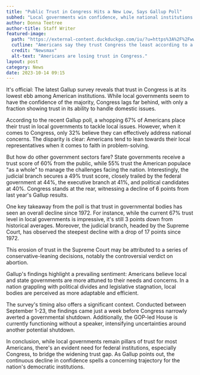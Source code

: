 ```yaml
---
title: "Public Trust in Congress Hits a New Low, Says Gallup Poll"
subhed: "Local governments win confidence, while national institutions see a decline."
author: Donna Teetree
author-title: Staff Writer
featured-image: 
  path: "https://external-content.duckduckgo.com/iu/?u=https%3A%2F%2Fwww.newsmax.com%2FCMSPages%2FGetFile.aspx%3Fguid%3D6926b6c3-419a-4548-aec4-a97946547590%26SiteName%3DNewsmax&f=1&nofb=1&ipt=eacd79b103cfa3e306ee83a9680e3223c572df084e9a6fcbf1dfb5c973b365e9&ipo=images"
  cutline: "Americans say they trust Congress the least according to a new Gallop poll"
  credit: "Newsmax"
  alt-text: "Americans are losing trust in Congress."
layout: post
category: News
date: 2023-10-14 09:15
---
```


It's official: The latest Gallup survey reveals that trust in Congress is at its lowest ebb among American institutions. While local governments seem to have the confidence of the majority, Congress lags far behind, with only a fraction showing trust in its ability to handle domestic issues.

According to the recent Gallup poll, a whopping 67% of Americans place their trust in local governments to tackle local issues. However, when it comes to Congress, only 32% believe they can effectively address national concerns. The disparity is clear: Americans tend to lean towards their local representatives when it comes to faith in problem-solving.

But how do other government sectors fare? State governments receive a trust score of 60% from the public, while 55% trust the American populace "as a whole" to manage the challenges facing the nation. Interestingly, the judicial branch secures a 49% trust score, closely trailed by the federal government at 44%, the executive branch at 41%, and political candidates at 40%. Congress stands at the rear, witnessing a decline of 6 points from last year's Gallup results.

One key takeaway from the poll is that trust in governmental bodies has seen an overall decline since 1972. For instance, while the current 67% trust level in local governments is impressive, it's still 3 points down from historical averages. Moreover, the judicial branch, headed by the Supreme Court, has observed the steepest decline with a drop of 17 points since 1972.

This erosion of trust in the Supreme Court may be attributed to a series of conservative-leaning decisions, notably the controversial verdict on abortion.

Gallup's findings highlight a prevailing sentiment: Americans believe local and state governments are more attuned to their needs and concerns. In a nation grappling with political divides and legislative stagnation, local bodies are perceived as more adaptable and efficient.

The survey's timing also offers a significant context. Conducted between September 1-23, the findings came just a week before Congress narrowly averted a governmental shutdown. Additionally, the GOP-led House is currently functioning without a speaker, intensifying uncertainties around another potential shutdown.

In conclusion, while local governments remain pillars of trust for most Americans, there's an evident need for federal institutions, especially Congress, to bridge the widening trust gap. As Gallup points out, the continuous decline in confidence spells a concerning trajectory for the nation's democratic institutions.
